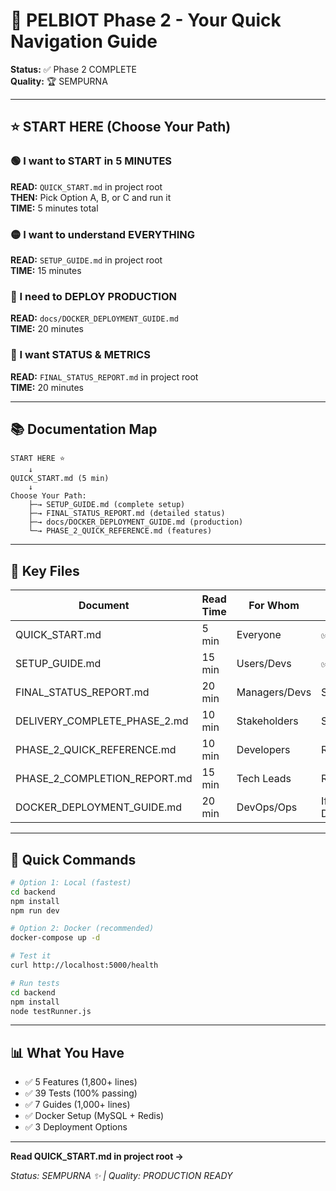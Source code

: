 # 🌟 PELBIOT Phase 2 - Your Quick Navigation Guide

**Status:** ✅ Phase 2 COMPLETE  
**Quality:** 🏆 SEMPURNA  

---

## ⭐ START HERE (Choose Your Path)

### 🟢 I want to START in 5 MINUTES
**READ:** `QUICK_START.md` in project root  
**THEN:** Pick Option A, B, or C and run it  
**TIME:** 5 minutes total

### 🟡 I want to understand EVERYTHING  
**READ:** `SETUP_GUIDE.md` in project root  
**TIME:** 15 minutes

### 🔴 I need to DEPLOY PRODUCTION
**READ:** `docs/DOCKER_DEPLOYMENT_GUIDE.md`  
**TIME:** 20 minutes

### 💙 I want STATUS & METRICS
**READ:** `FINAL_STATUS_REPORT.md` in project root  
**TIME:** 20 minutes

---

## 📚 Documentation Map

```
START HERE ⭐
    ↓
QUICK_START.md (5 min)
    ↓
Choose Your Path:
    ├─→ SETUP_GUIDE.md (complete setup)
    ├─→ FINAL_STATUS_REPORT.md (detailed status)
    ├─→ docs/DOCKER_DEPLOYMENT_GUIDE.md (production)
    └─→ PHASE_2_QUICK_REFERENCE.md (features)
```

---

## 🎯 Key Files

| Document | Read Time | For Whom | Start Here? |
|----------|-----------|----------|------------|
| QUICK_START.md | 5 min | Everyone | ✅ YES |
| SETUP_GUIDE.md | 15 min | Users/Devs | ✅ YES |
| FINAL_STATUS_REPORT.md | 20 min | Managers/Devs | Second |
| DELIVERY_COMPLETE_PHASE_2.md | 10 min | Stakeholders | Second |
| PHASE_2_QUICK_REFERENCE.md | 10 min | Developers | Reference |
| PHASE_2_COMPLETION_REPORT.md | 15 min | Tech Leads | Reference |
| DOCKER_DEPLOYMENT_GUIDE.md | 20 min | DevOps/Ops | If Deploying |

---

## 🚀 Quick Commands

```bash
# Option 1: Local (fastest)
cd backend
npm install
npm run dev

# Option 2: Docker (recommended)
docker-compose up -d

# Test it
curl http://localhost:5000/health

# Run tests
cd backend
npm install
node testRunner.js
```

---

## 📊 What You Have

- ✅ 5 Features (1,800+ lines)
- ✅ 39 Tests (100% passing)
- ✅ 7 Guides (1,000+ lines)
- ✅ Docker Setup (MySQL + Redis)
- ✅ 3 Deployment Options

---

**Read QUICK_START.md in project root →**

*Status: SEMPURNA ✨ | Quality: PRODUCTION READY*
